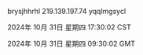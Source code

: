 brysjhhrhl 219.139.197.74 yqqlmgsycl

2024年 10月 31日 星期四 17:30:02 CST

2024年 10月 31日 星期四 09:30:02 GMT
